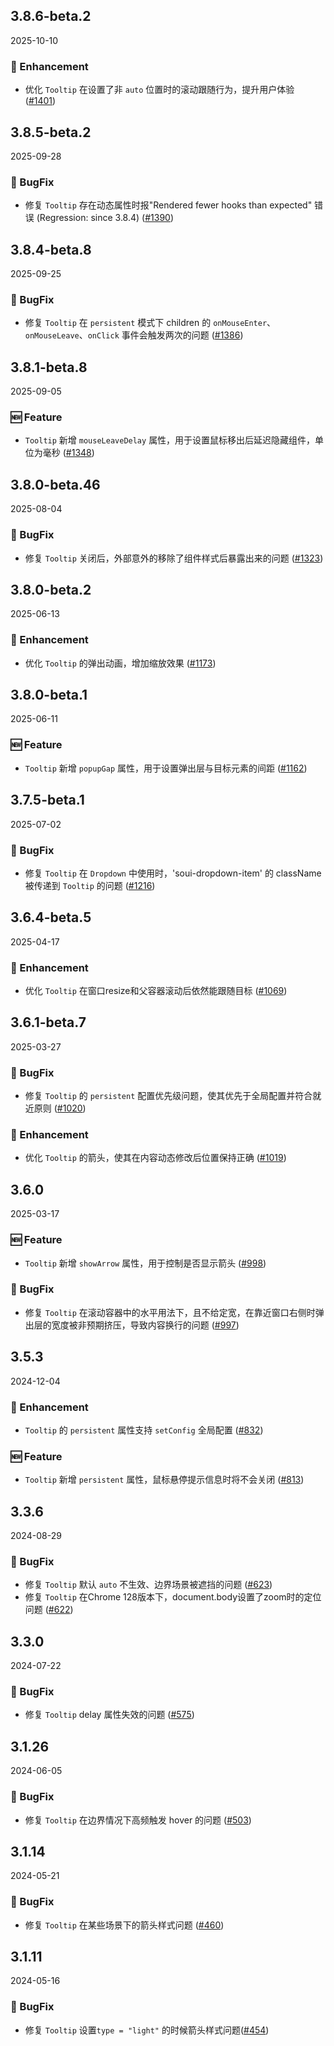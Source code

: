 ## 3.8.6-beta.2
2025-10-10

### 💎 Enhancement
- 优化 `Tooltip` 在设置了非 `auto` 位置时的滚动跟随行为，提升用户体验 ([#1401](https://github.com/sheinsight/shineout-next/pull/1401))


## 3.8.5-beta.2
2025-09-28

### 🐞 BugFix
- 修复 `Tooltip` 存在动态属性时报"Rendered fewer hooks than expected" 错误 (Regression: since 3.8.4) ([#1390](https://github.com/sheinsight/shineout-next/pull/1390))


## 3.8.4-beta.8
2025-09-25

### 🐞 BugFix
- 修复 `Tooltip` 在 `persistent` 模式下 children 的 `onMouseEnter`、`onMouseLeave`、`onClick` 事件会触发两次的问题 ([#1386](https://github.com/sheinsight/shineout-next/pull/1386))


## 3.8.1-beta.8
2025-09-05

### 🆕 Feature
- `Tooltip` 新增 `mouseLeaveDelay` 属性，用于设置鼠标移出后延迟隐藏组件，单位为毫秒 ([#1348](https://github.com/sheinsight/shineout-next/pull/1348))


## 3.8.0-beta.46
2025-08-04

### 🐞 BugFix
- 修复 `Tooltip` 关闭后，外部意外的移除了组件样式后暴露出来的问题 ([#1323](https://github.com/sheinsight/shineout-next/pull/1323))


## 3.8.0-beta.2
2025-06-13

### 💎 Enhancement
- 优化 `Tooltip` 的弹出动画，增加缩放效果 ([#1173](https://github.com/sheinsight/shineout-next/pull/1173))


## 3.8.0-beta.1
2025-06-11

### 🆕 Feature
- `Tooltip` 新增 `popupGap` 属性，用于设置弹出层与目标元素的间距 ([#1162](https://github.com/sheinsight/shineout-next/pull/1162))


## 3.7.5-beta.1
2025-07-02

### 🐞 BugFix
- 修复 `Tooltip` 在 `Dropdown` 中使用时，'soui-dropdown-item' 的 className 被传递到 `Tooltip` 的问题 ([#1216](https://github.com/sheinsight/shineout-next/pull/1216))


## 3.6.4-beta.5
2025-04-17

### 💎 Enhancement
- 优化 `Tooltip` 在窗口resize和父容器滚动后依然能跟随目标 ([#1069](https://github.com/sheinsight/shineout-next/pull/1069))


## 3.6.1-beta.7
2025-03-27

### 🐞 BugFix
- 修复 `Tooltip` 的 `persistent` 配置优先级问题，使其优先于全局配置并符合就近原则 ([#1020](https://github.com/sheinsight/shineout-next/pull/1020))


### 💎 Enhancement
- 优化 `Tooltip` 的箭头，使其在内容动态修改后位置保持正确 ([#1019](https://github.com/sheinsight/shineout-next/pull/1019))


## 3.6.0
2025-03-17

### 🆕 Feature
- `Tooltip` 新增 `showArrow` 属性，用于控制是否显示箭头 ([#998](https://github.com/sheinsight/shineout-next/pull/998))


### 🐞 BugFix
- 修复 `Tooltip` 在滚动容器中的水平用法下，且不给定宽，在靠近窗口右侧时弹出层的宽度被非预期挤压，导致内容换行的问题 ([#997](https://github.com/sheinsight/shineout-next/pull/997))


## 3.5.3
2024-12-04

### 💎 Enhancement

- `Tooltip` 的 `persistent` 属性支持 `setConfig` 全局配置 ([#832](https://github.com/sheinsight/shineout-next/pull/832))


### 🆕 Feature

- `Tooltip` 新增 `persistent` 属性，鼠标悬停提示信息时将不会关闭 ([#813](https://github.com/sheinsight/shineout-next/pull/813))


## 3.3.6
2024-08-29

### 🐞 BugFix

- 修复 `Tooltip` 默认 `auto` 不生效、边界场景被遮挡的问题 ([#623](https://github.com/sheinsight/shineout-next/pull/623))
- 修复 `Tooltip` 在Chrome 128版本下，document.body设置了zoom时的定位问题 ([#622](https://github.com/sheinsight/shineout-next/pull/622))


## 3.3.0
2024-07-22

### 🐞 BugFix

- 修复 `Tooltip` delay 属性失效的问题 ([#575](https://github.com/sheinsight/shineout-next/pull/575))


## 3.1.26
2024-06-05

### 🐞 BugFix

- 修复 `Tooltip` 在边界情况下高频触发 hover 的问题 ([#503](https://github.com/sheinsight/shineout-next/pull/503))


## 3.1.14
2024-05-21

### 🐞 BugFix

- 修复 `Tooltip` 在某些场景下的箭头样式问题 ([#460](https://github.com/sheinsight/shineout-next/pull/460))


## 3.1.11
2024-05-16

### 🐞 BugFix

- 修复 `Tooltip` 设置`type = "light"` 的时候箭头样式问题([#454](https://github.com/sheinsight/shineout-next/pull/454))
